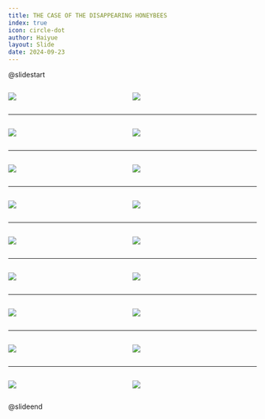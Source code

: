 ```yaml
---
title: THE CASE OF THE DISAPPEARING HONEYBEES
index: true
icon: circle-dot
author: Haiyue
layout: Slide
date: 2024-09-23
---
```

 
@slidestart

<div style="display:flex">
<div style="flex:1">

![](/reading/english/Level-Y/THE%20CASE%20OF%20THE%20DISAPPEARING%20HONEYBEES/001.webp)
</div>
<div style="flex:1">

![](/reading/english/Level-Y/THE%20CASE%20OF%20THE%20DISAPPEARING%20HONEYBEES/002.webp)
</div>
</div>

---

<div style="display:flex">
<div style="flex:1">

![](/reading/english/Level-Y/THE%20CASE%20OF%20THE%20DISAPPEARING%20HONEYBEES/003.webp)
</div>
<div style="flex:1">

![](/reading/english/Level-Y/THE%20CASE%20OF%20THE%20DISAPPEARING%20HONEYBEES/004.webp)
</div>
</div>

---

<div style="display:flex">
<div style="flex:1">

![](/reading/english/Level-Y/THE%20CASE%20OF%20THE%20DISAPPEARING%20HONEYBEES/005.webp)
</div>
<div style="flex:1">

![](/reading/english/Level-Y/THE%20CASE%20OF%20THE%20DISAPPEARING%20HONEYBEES/006.webp)
</div>
</div>

---

<div style="display:flex">
<div style="flex:1">

![](/reading/english/Level-Y/THE%20CASE%20OF%20THE%20DISAPPEARING%20HONEYBEES/007.webp)
</div>
<div style="flex:1">

![](/reading/english/Level-Y/THE%20CASE%20OF%20THE%20DISAPPEARING%20HONEYBEES/008.webp)
</div>
</div>

---

<div style="display:flex">
<div style="flex:1">

![](/reading/english/Level-Y/THE%20CASE%20OF%20THE%20DISAPPEARING%20HONEYBEES/009.webp)
</div>
<div style="flex:1">

![](/reading/english/Level-Y/THE%20CASE%20OF%20THE%20DISAPPEARING%20HONEYBEES/010.webp)
</div>
</div>

---

<div style="display:flex">
<div style="flex:1">

![](/reading/english/Level-Y/THE%20CASE%20OF%20THE%20DISAPPEARING%20HONEYBEES/011.webp)
</div>
<div style="flex:1">

![](/reading/english/Level-Y/THE%20CASE%20OF%20THE%20DISAPPEARING%20HONEYBEES/012.webp)
</div>
</div>

---

<div style="display:flex">
<div style="flex:1">

![](/reading/english/Level-Y/THE%20CASE%20OF%20THE%20DISAPPEARING%20HONEYBEES/013.webp)
</div>
<div style="flex:1">

![](/reading/english/Level-Y/THE%20CASE%20OF%20THE%20DISAPPEARING%20HONEYBEES/014.webp)
</div>
</div>

---

<div style="display:flex">
<div style="flex:1">

![](/reading/english/Level-Y/THE%20CASE%20OF%20THE%20DISAPPEARING%20HONEYBEES/015.webp)
</div>
<div style="flex:1">

![](/reading/english/Level-Y/THE%20CASE%20OF%20THE%20DISAPPEARING%20HONEYBEES/016.webp)
</div>
</div>

---

<div style="display:flex">
<div style="flex:1">

![](/reading/english/Level-Y/THE%20CASE%20OF%20THE%20DISAPPEARING%20HONEYBEES/017.webp)
</div>
<div style="flex:1">

![](/reading/english/Level-Y/THE%20CASE%20OF%20THE%20DISAPPEARING%20HONEYBEES/018.webp)
</div>
</div>

@slideend